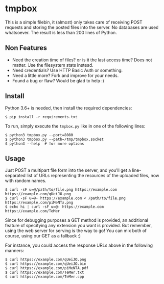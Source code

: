 # tmpbox

This is a simple filebin, it (almost) only takes care of receiving POST requests and storing the posted files into the server. No databases are used whatsoever. The result is less than 200 lines of Python.

## Non Features

* Need the creation time of files? or is it the last access time? Does not matter. Use the filesystem stats instead.
* Need credentials? Use HTTP Basic Auth or something.
* Need a little more? Fork and improve for your needs.
* Found a bug or flaw? Would be glad to help :)

## Install

Python 3.6+ is needed, then install the required dependencies:
    
    $ pip install -r requirements.txt

To run, simply execute the `tmpbox.py` like in one of the following lines:

    $ python3 tmpbox.py --port=8080
    $ python3 tmpbox.py --path=/tmp/tmpbox.socket
    $ python3 --help  # for more options

## Usage

Just POST a multipart file form into the server, and you'll get a line-separated list of URLs representing the resources of the uploaded files, now with random names.

    $ curl -sF u=@/path/to/file.png https://example.com
    https://example.com/qUeiJO.png
    $ curl -sF u=@- https://example.com < /path/to/file.png
    https://example.com/piMeNTa.png
    $ echo hi | curl -sF u=@- https://example.com
    https://example.com/TeMer

Since for debugging purposes a GET method is provided, an additional feature of specifying any extension you want is provided. But remember, using the web server for serving is the way to go! You can mix both of course, using our GET as a fallback :)

For instance, you could access the response URLs above in the following manners:

    $ curl https://example.com/qUeiJO.png 
    $ curl https://example.com/qUeiJO.bin
    $ curl https://example.com/piMeNTA.pdf
    $ curl https://example.com/TeMer.txt
    $ curl https://example.com/TeMer.cpp


